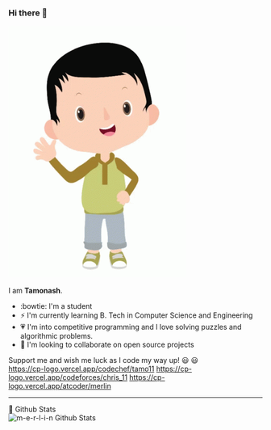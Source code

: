 ### Hi there 👋

![test image 1](https://github.com/m-e-r-l-i-n/m-e-r-l-i-n/blob/master/tenor.gif)

I am **Tamonash**.

- :bowtie: I'm a student
- ⚡ I'm currently learning B. Tech in Computer Science and Engineering
- :heartpulse: I'm into competitive programming and I love solving puzzles and algorithmic problems.
- 👯 I'm looking to collaborate on open source projects

Support me and wish me luck as I code my way up! :smiley: :smiley:	
https://cp-logo.vercel.app/codechef/tamo11  https://cp-logo.vercel.app/codeforces/chris_11  https://cp-logo.vercel.app/atcoder/merlin
<!--
**m-e-r-l-i-n/m-e-r-l-i-n** is a ✨ _special_ ✨ repository because its `README.md` (this file) appears on your GitHub profile.

Here are some ideas to get you started:

- 🤔 I’m looking for help with 
- 💬 Ask me about ...
- 📫 How to reach me: ...
- 😄 Pronouns: ...
- ⚡ Fun fact: ...
-->

---


  <summary>💬 Github Stats</summary>

  <img align="left" alt="m-e-r-l-i-n Github Stats" src="https://github-readme-stats.vercel.app/api?username=m-e-r-l-i-n&show_icons=true&hide_border=true" />
